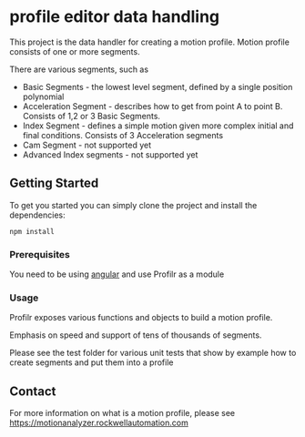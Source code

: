 # profile editor data handling

This project is the data handler for creating a motion profile. Motion profile consists of one or more segments.

There are various segments, such as
* Basic Segments - the lowest level segment, defined by a single position polynomial
* Acceleration Segment - describes how to get from point A to point B. Consists of 1,2 or 3 Basic Segments.
* Index Segment - defines a simple motion given more complex initial and final conditions. Consists of 3 Acceleration segments
* Cam Segment - not supported yet
* Advanced Index segments - not supported yet


## Getting Started

To get you started you can simply clone the project and install the dependencies:
```shell
npm install
```

### Prerequisites

You need to be using [angular][angular] and use Profilr as a module


### Usage

Profilr exposes various functions and objects to build a motion profile.

Emphasis on speed and support of tens of thousands of segments.



Please see the test folder for various unit tests that show by example how to create segments and put them into a profile

## Contact

For more information on what is a motion profile, please see https://motionanalyzer.rockwellautomation.com

[git]: http://git-scm.com/
[bower]: http://bower.io
[npm]: https://www.npmjs.org/
[node]: http://nodejs.org
[protractor]: https://github.com/angular/protractor
[jasmine]: http://jasmine.github.io
[karma]: http://karma-runner.github.io
[travis]: https://travis-ci.org/
[http-server]: https://github.com/nodeapps/http-server
[angular]: http://angularjs.org
